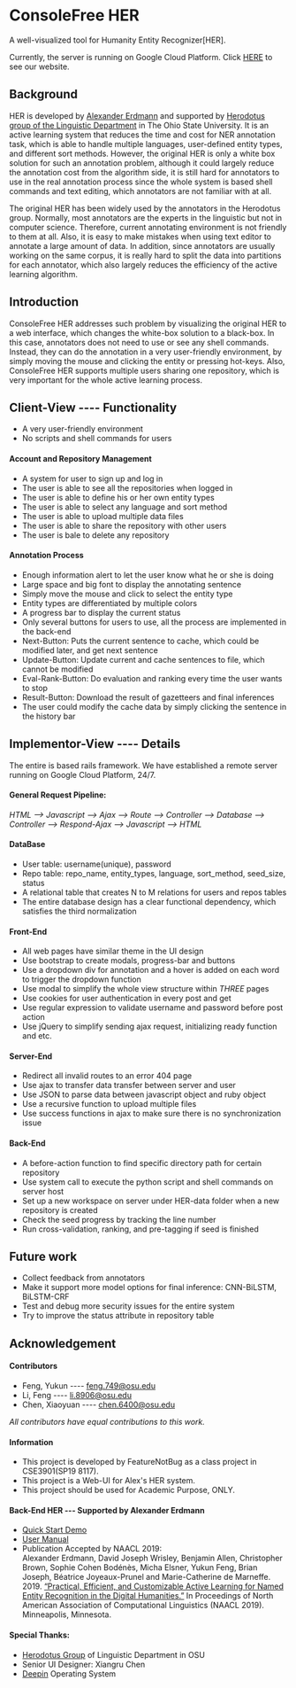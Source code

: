 # ConsoleFree HER
A well-visualized tool for Humanity Entity Recognizer[HER].

Currently, the server is running on Google Cloud Platform. Click [HERE](http://35.245.75.7:3000) to see our website.

## Background
HER is developed by [Alexander Erdmann](ae1541@nyu.edu) and supported by [Herodotus group of the Linguistic Department](https://u.osu.edu/herodotos/) 
in The Ohio State University. It is an active learning system that reduces the time and cost for NER annotation task, 
which is able to handle multiple languages, user-defined entity types, and different sort methods. 
However, the original HER is only a white box solution for such an annotation problem, although it could largely 
reduce the annotation cost from the algorithm side, it is still hard for annotators to use in the real annotation process 
since the whole system is based shell commands and text editing, which annotators are not familiar with at all.

The original HER has been widely used by the annotators in the Herodotus group. Normally, most annotators are the experts 
in the linguistic but not in computer science. Therefore, current annotating environment is not friendly to them at all. Also, 
it is easy to make mistakes when using text editor to annotate a large amount of data. In addition, since annotators are 
usually working on the same corpus, it is really hard to split the data into partitions for each annotator, which also 
largely reduces the efficiency of the active learning algorithm.


## Introduction
ConsoleFree HER addresses such problem by visualizing the original HER to a web interface, which changes the 
white-box solution to a black-box. In this case, annotators does not need to use or see any shell commands. Instead, they
can do the annotation in a very user-friendly environment, by simply moving the mouse and clicking the entity or pressing hot-keys. Also, 
ConsoleFree HER supports multiple users sharing one repository, which is very important for the whole active learning process. 

## Client-View ---- Functionality
* A very user-friendly environment
* No scripts and shell commands for users
#### Account and Repository Management
* A system for user to sign up and log in
* The user is able to see all the repositories when logged in
* The user is able to define his or her own entity types
* The user is able to select any language and sort method
* The user is able to upload multiple data files
* The user is able to share the repository with other users
* The user is bale to delete any repository

#### Annotation Process
* Enough information alert to let the user know what he or she is doing
* Large space and big font to display the annotating sentence
* Simply move the mouse and click to select the entity type
* Entity types are differentiated by multiple colors
* A progress bar to display the current status
* Only several buttons for users to use, all the process are implemented in the back-end
* Next-Button: Puts the current sentence to cache, which could be modified later, and get next sentence
* Update-Button: Update current and cache sentences to file, which cannot be modified
* Eval-Rank-Button: Do evaluation and ranking every time the user wants to stop
* Result-Button: Download the result of gazetteers and final inferences 
* The user could modify the cache data by simply clicking the sentence in the history bar

## Implementor-View ---- Details
The entire is based rails framework. We have established a remote server running on Google Cloud Platform, 24/7.

#### General Request Pipeline:  
*HTML --> Javascript --> Ajax --> Route --> Controller --> Database --> Controller --> Respond-Ajax --> Javascript --> HTML*
#### DataBase
* User table: username(unique), password
* Repo table: repo_name, entity_types, language, sort_method, seed_size, status
* A relational table that creates N to M relations for users and repos tables
* The entire database design has a clear functional dependency, which satisfies the third normalization

#### Front-End
* All web pages have similar theme in the UI design
* Use bootstrap to create modals, progress-bar and buttons
* Use a dropdown div for annotation and a hover is added on each word to trigger the dropdown function
* Use modal to simplify the whole view structure within *THREE* pages
* Use cookies for user authentication in every post and get
* Use regular expression to validate username and password before post action
* Use jQuery to simplify sending ajax request, initializing ready function and etc.
#### Server-End
* Redirect all invalid routes to an error 404 page
* Use ajax to transfer data transfer between server and user
* Use JSON to parse data between javascript object and ruby object
* Use a recursive function to upload multiple files 
* Use success functions in ajax to make sure there is no synchronization issue
#### Back-End
* A before-action function to find specific directory path for certain repository
* Use system call to execute the python script and shell commands on server host
* Set up a new workspace on server under HER-data folder when a new repository is created
* Check the seed progress by tracking the line number
* Run cross-validation, ranking, and pre-tagging if seed is finished

## Future work
* Collect feedback from annotators
* Make it support more model options for final inference: CNN-BiLSTM, BiLSTM-CRF
* Test and debug more security issues for the entire system
* Try to improve the status attribute in repository table

## Acknowledgement
#### Contributors
* Feng, Yukun ---- [feng.749@osu.edu](feng.749@osu.edu)
* Li, Feng ---- [li.8906@osu.edu](li.8906@osu.edu)  
* Chen, Xiaoyuan ---- [chen.6400@osu.edu](chen.6400@osu.edu)

*All contributors have equal contributions to this work.*

#### Information
* This project is developed by FeatureNotBug as a class project in CSE3901(SP19 8117).
* This project is a Web-UI for Alex's HER system.  
* This project should be used for Academic Purpose, ONLY.  
#### Back-End HER --- Supported by Alexander Erdmann
* [Quick Start Demo](https://github.com/alexerdmann/HER)
* [User Manual](https://github.com/alexerdmann/HER/blob/master/Scripts/Docs/Manual.md)
* Publication Accepted by NAACL 2019:  
Alexander Erdmann, David Joseph Wrisley, Benjamin Allen, Christopher Brown, Sophie Cohen Bodénès, Micha Elsner, Yukun Feng, Brian Joseph, Béatrice Joyeaux-Prunel and Marie-Catherine de Marneffe. 2019. [“Practical, Efficient, and Customizable Active Learning for Named Entity Recognition in the Digital Humanities.”](https://github.com/alexerdmann/HER/blob/master/HER_NAACL2019_preprint.pdf) In Proceedings of North American Association of Computational Linguistics (NAACL 2019). Minneapolis, Minnesota.

#### Special Thanks:
* [Herodotus Group](https://u.osu.edu/herodotos/) of Linguistic Department in OSU
* Senior UI Designer: Xiangru Chen
* [Deepin](https://www.deepin.org/en/) Operating System